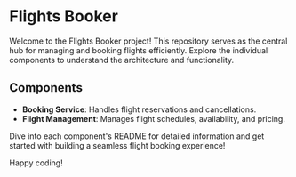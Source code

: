 # Flights Booker

Welcome to the Flights Booker project! This repository serves as the central hub for managing and booking flights efficiently. Explore the individual components to understand the architecture and functionality.

## Components

- **Booking Service**: Handles flight reservations and cancellations.
- **Flight Management**: Manages flight schedules, availability, and pricing.

Dive into each component's README for detailed information and get started with building a seamless flight booking experience!

Happy coding!